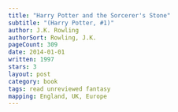 ```yaml
---
title: "Harry Potter and the Sorcerer's Stone"
subtitle: "(Harry Potter, #1)"
author: J.K. Rowling
authorSort: Rowling, J.K.
pageCount: 309
date: 2014-01-01
written: 1997
stars: 3
layout: post
category: book
tags: read unreviewed fantasy
mapping: England, UK, Europe
---
```

